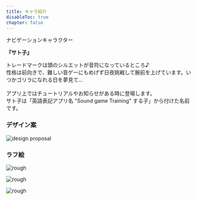 ```yaml
---
title: キャラ紹介
disableToc: true
chapter: false
---
```


ナビゲーションキャラクター

<b>『サト子』</b>

トレードマークは頭のシルエットが音符になっているところ♪<br>
性格は前向きで、難しい音ゲーにもめげず日夜挑戦して腕前を上げています。いつかゴリラになれる日を夢見て...<br>
<br>
アプリ上ではチュートリアルやお知らせがある時に登場します。<br>
サト子は「英語表記アプリ名 "Sound game Training" する子」から付けた名前です。

### デザイン案

![design proposal](https://hyoromo.github.io/sound-game-training/images/satoko/rough_001.png)

### ラフ絵

![rough](https://hyoromo.github.io/sound-game-training/images/satoko/rough_002.png)

![rough](https://hyoromo.github.io/sound-game-training/images/satoko/rough_003.png)

![rough](https://hyoromo.github.io/sound-game-training/images/satoko/rough_004.png)